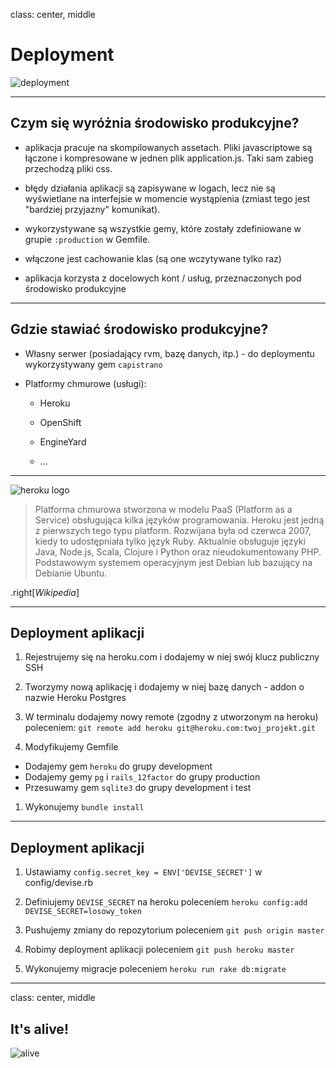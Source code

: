 class: center, middle

# Deployment

![deployment](http://www.extremetech.com/wp-content/uploads/2013/03/falcon-9-launch-640x353.jpg)

---

## Czym się wyróżnia środowisko produkcyjne?

- aplikacja pracuje na skompilowanych assetach. Pliki javascriptowe są łączone i kompresowane
w jednen plik application.js. Taki sam zabieg przechodzą pliki css.

- błędy działania aplikacji są zapisywane w logach, lecz nie są wyświetlane na interfejsie w momencie
wystąpienia (zmiast tego jest "bardziej przyjazny" komunikat).

- wykorzystywane są wszystkie gemy, które zostały zdefiniowane w grupie `:production` w Gemfile.

- włączone jest cachowanie klas (są one wczytywane tylko raz)

- aplikacja korzysta z docelowych kont / usług, przeznaczonych pod środowisko produkcyjne

---

## Gdzie stawiać środowisko produkcyjne?

- Własny serwer (posiadający rvm, bazę danych, itp.) - do deploymentu wykorzystywany gem `capistrano`

- Platformy chmurowe (usługi):

  - Heroku

  - OpenShift

  - EngineYard

  - ...

---

![heroku logo](http://blog.gauntface.co.uk/wp-content/uploads/2012/01/heroku-logo.png)

 > Platforma chmurowa stworzona w modelu PaaS (Platform as a Service) obsługująca kilka języków programowania.
 > Heroku jest jedną z pierwszych tego typu platform. Rozwijana była od czerwca 2007, kiedy to udostępniała
 > tylko język Ruby. Aktualnie obsługuje języki Java, Node.js, Scala, Clojure i Python oraz nieudokumentowany PHP.
 > Podstawowym systemem operacyjnym jest Debian lub bazujący na Debianie Ubuntu.

 .right[_Wikipedia_]

---

## Deployment aplikacji

1. Rejestrujemy się na heroku.com i dodajemy w niej swój klucz publiczny SSH

1. Tworzymy nową aplikację i dodajemy w niej bazę danych - addon o nazwie Heroku Postgres

1. W terminalu dodajemy nowy remote (zgodny z utworzonym na heroku) poleceniem:
`git remote add heroku git@heroku.com:twoj_projekt.git`

1. Modyfikujemy Gemfile
  - Dodajemy gem `heroku` do grupy development
  - Dodajemy gemy `pg` i `rails_12factor` do grupy production
  - Przesuwamy gem `sqlite3` do grupy development i test

1. Wykonujemy `bundle install`

---

## Deployment aplikacji

1. Ustawiamy `config.secret_key = ENV['DEVISE_SECRET']` w config/devise.rb

1. Definiujemy `DEVISE_SECRET` na heroku poleceniem `heroku config:add DEVISE_SECRET=losowy_token`

1. Pushujemy zmiany do repozytorium poleceniem `git push origin master`

1. Robimy deployment aplikacji poleceniem `git push heroku master`

1. Wykonujemy migracje poleceniem `heroku run rake db:migrate`

---
class: center, middle

## It's alive!

![alive](http://stemworksblog.files.wordpress.com/2013/10/its_alive1.gif)
